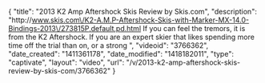 {
    "title": "2013 K2 Amp Aftershock Skis Review by Skis.com",
    "description": "http:\/\/www.skis.com\/K2-A.M.P-Aftershock-Skis-with-Marker-MX-14.0-Bindings-2013\/273815P,default,pd.html  If you can feel the tremors, it is from the K2 Aftershock. If you are an expert skier that likes spending more time off the trial than on, or a strong ",
    "videoid": "3766362",
    "date_created": "1411361178",
    "date_modified": "1418182011",
    "type": "captivate",
    "layout": "video",
    "url": "\/v\/2013-k2-amp-aftershock-skis-review-by-skis-com\/3766362"
}